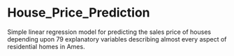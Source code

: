 # House_Price_Prediction
Simple linear regression model for predicting the sales price of houses depending upon 79 explanatory variables describing almost every aspect of residential homes in Ames.
